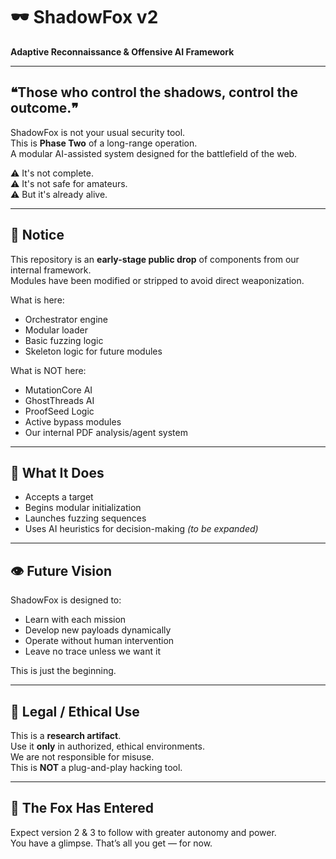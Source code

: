 # 🕶️ ShadowFox v2  
**Adaptive Reconnaissance & Offensive AI Framework**

---

## ❝Those who control the shadows, control the outcome.❞

ShadowFox is not your usual security tool.  
This is **Phase Two** of a long-range operation.  
A modular AI-assisted system designed for the battlefield of the web.

⚠️ It's not complete.  
⚠️ It's not safe for amateurs.  
⚠️ But it's already alive.

---

## 🚨 Notice

This repository is an **early-stage public drop** of components from our internal framework.  
Modules have been modified or stripped to avoid direct weaponization.

What is here:
- Orchestrator engine
- Modular loader
- Basic fuzzing logic
- Skeleton logic for future modules

What is NOT here:
- MutationCore AI
- GhostThreads AI
- ProofSeed Logic
- Active bypass modules
- Our internal PDF analysis/agent system

---

## 🧠 What It Does

- Accepts a target
- Begins modular initialization
- Launches fuzzing sequences
- Uses AI heuristics for decision-making *(to be expanded)*

---

## 👁 Future Vision

ShadowFox is designed to:
- Learn with each mission
- Develop new payloads dynamically
- Operate without human intervention
- Leave no trace unless we want it

This is just the beginning.

---

## 📌 Legal / Ethical Use

This is a **research artifact**.  
Use it **only** in authorized, ethical environments.  
We are not responsible for misuse.  
This is **NOT** a plug-and-play hacking tool.

---

## 🦊 The Fox Has Entered

Expect version 2 & 3 to follow with greater autonomy and power.  
You have a glimpse. That’s all you get — for now.
